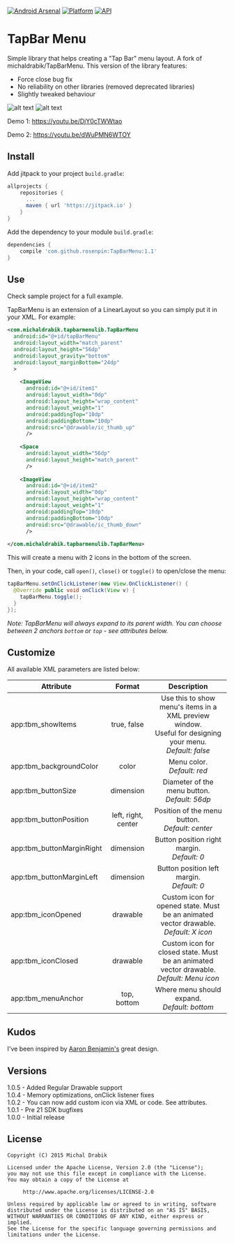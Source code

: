 [![Android Arsenal](https://img.shields.io/badge/Android%20Arsenal-TapBarMenu-lightgrey.svg?style=flat)](https://android-arsenal.com/details/1/2886)
[![Platform](https://img.shields.io/badge/platform-android-green.svg)](http://developer.android.com/index.html)
[![API](https://img.shields.io/badge/API-16%2B-brightgreen.svg?style=flat)](https://android-arsenal.com/api?level=16)


TapBar Menu
===========
Simple library that helps creating a "Tap Bar" menu layout.
A fork of michaldrabik/TapBarMenu. This version of the library features:
- Force close bug fix
- No reliability on other libraries (removed deprecated libraries)
- Slightly tweaked behaviour

![alt text](http://i.giphy.com/ZRCzrySXUaMwM.gif "Demo 1")
![alt text](http://i.giphy.com/zIBFfp4iLlGAo.gif "Demo 2")

Demo 1: https://youtu.be/DjY0cTWWtao

Demo 2: https://youtu.be/dWuPMN6WTOY

## Install
Add jitpack to your project `build.gradle`:
```groovy
allprojects {
    repositories {
      ...
	  maven { url 'https://jitpack.io' }
    }
}
```
    
Add the dependency to your module `build.gradle`:
```groovy
dependencies {
    compile 'com.github.rosenpin:TapBarMenu:1.1'
}
```

## Use

Check sample project for a full example.

TapBarMenu is an extension of a LinearLayout so you can simply put it in your XML. For example:
```xml
<com.michaldrabik.tapbarmenulib.TapBarMenu
  android:id="@+id/tapBarMenu"
  android:layout_width="match_parent"
  android:layout_height="56dp"
  android:layout_gravity="bottom"
  android:layout_marginBottom="24dp"
  >
  
    <ImageView
      android:id="@+id/item1"
      android:layout_width="0dp"
      android:layout_height="wrap_content"
      android:layout_weight="1"
      android:paddingTop="10dp"
      android:paddingBottom="10dp"
      android:src="@drawable/ic_thumb_up"
      />
  
    <Space
      android:layout_width="56dp"
      android:layout_height="match_parent"
      />
  
    <ImageView
      android:id="@+id/item2"
      android:layout_width="0dp"
      android:layout_height="wrap_content"
      android:layout_weight="1"
      android:paddingTop="10dp"
      android:paddingBottom="10dp"
      android:src="@drawable/ic_thumb_down"
      />
   
</com.michaldrabik.tapbarmenulib.TapBarMenu>
```
This will create a menu with 2 icons in the bottom of the screen.

Then, in your code, call `open()`, `close()` or `toggle()` to open/close the menu: 
```java
tapBarMenu.setOnClickListener(new View.OnClickListener() {
  @Override public void onClick(View v) {
    tapBarMenu.toggle();
  }
});
```

*Note: TapBarMenu will always expand to its parent width. You can choose between 2 anchors `bottom` or `top` - see attributes below.*

## Customize
All available XML parameters are listed below:

| Attribute     | Format         | Description  |
| ------------- |:-------------:|:-----:|
| app:tbm_showItems|true, false|Use this to show menu's items in a XML preview window.<br>Useful for designing your menu.<br>*Default: false*|
| app:tbm_backgroundColor|color|Menu color.<br>*Default: red*|
| app:tbm_buttonSize|dimension|Diameter of the menu button.<br>*Default: 56dp*|
| app:tbm_buttonPosition|left, right, center|Position of the menu button.<br>*Default: center*|
| app:tbm_buttonMarginRight|dimension|Button position right margin.<br>*Default: 0*|
| app:tbm_buttonMarginLeft|dimension|Button position left margin.<br>*Default: 0*|
| app:tbm_iconOpened|drawable|Custom icon for opened state. Must be an animated vector drawable.<br>*Default: X icon*|
| app:tbm_iconClosed|drawable|Custom icon for closed state. Must be an animated vector drawable.<br>*Default: Menu icon*|
| app:tbm_menuAnchor|top, bottom|Where menu should expand.<br>*Default: bottom*|

## Kudos

I've been inspired by [Aaron Benjamin's](https://dribbble.com/shots/2345329-Tab-Bar-Animation) great design.

## Versions

1.0.5 - Added Regular Drawable support
<br>1.0.4 - Memory optimizations, onClick listener fixes
<br>1.0.2 - You can now add custom icon via XML or code. See attributes.
<br>1.0.1 - Pre 21 SDK bugfixes
<br>1.0.0 - Initial release

## License

    Copyright (C) 2015 Michal Drabik

    Licensed under the Apache License, Version 2.0 (the "License");
    you may not use this file except in compliance with the License.
    You may obtain a copy of the License at

         http://www.apache.org/licenses/LICENSE-2.0

    Unless required by applicable law or agreed to in writing, software
    distributed under the License is distributed on an "AS IS" BASIS,
    WITHOUT WARRANTIES OR CONDITIONS OF ANY KIND, either express or implied.
    See the License for the specific language governing permissions and
    limitations under the License.
    
